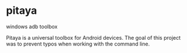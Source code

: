 pitaya
======

windows adb toolbox

Pitaya is a universal toolbox for Android devices. The goal of this project was to prevent typos when working with the command line.
